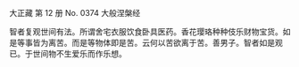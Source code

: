 ﻿大正藏 第 12 册 No. 0374 大般涅槃经

智者复观世间有法。所谓舍宅衣服饮食卧具医药。香花璎珞种种伎乐财物宝货。如是等事皆为离苦。而是等物体即是苦。云何以苦欲离于苦。善男子。智者如是观已。于世间物不生爱乐而作乐想。